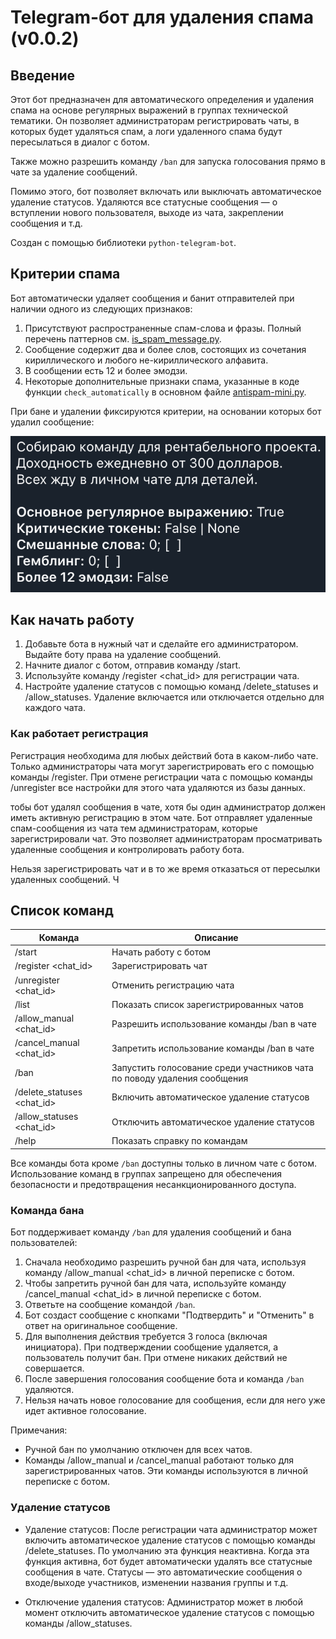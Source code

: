 # Telegram-бот для удаления спама (v0.0.2)

## Введение

Этот бот предназначен для автоматического определения и удаления спама на основе регулярных выражений в группах технической тематики. Он позволяет администраторам регистрировать чаты, в которых будет удаляться спам, а логи удаленного спама будут пересылаться в диалог с ботом.

Также можно разрешить команду `/ban` для запуска голосования прямо в чате за удаление сообщений.

Помимо этого, бот позволяет включать или выключать автоматическое удаление статусов. Удаляются все статусные сообщения — о вступлении нового пользователя, выходе из чата, закреплении сообщения и т.д.

Создан с помощью библиотеки `python-telegram-bot`.

## Критерии спама

Бот автоматически удаляет сообщения и банит отправителей при наличии одного из следующих признаков:

1. Присутствуют распространенные спам-слова и фразы. Полный перечень паттернов см. [is_spam_message.py](./is_spam_message.py).
1. Сообщение содержит два и более слов, состоящих из сочетания кириллического и любого не-кириллического алфавита.
1. В сообщении есть 12 и более эмодзи.
1. Некоторые дополнительные признаки спама, указанные в коде функции `check_automatically` в основном файле [antispam-mini.py](./antispam-mini.py).

При бане и удалении фиксируются критерии, на основании которых бот удалил сообщение:

![example](./assets/example.png)

## Как начать работу

1. Добавьте бота в нужный чат и сделайте его администратором. Выдайте боту права на удаление сообщений.
1. Начните диалог с ботом, отправив команду /start.
1. Используйте команду /register <chat_id> для регистрации чата.
1. Настройте удаление статусов с помощью команд /delete_statuses и /allow_statuses. Удаление включается или отключается отдельно для каждого чата.

### Как работает регистрация

Регистрация необходима для любых действий бота в каком-либо чате. Только администраторы чата могут зарегистрировать его с помощью команды /register. При отмене регистрации чата с помощью команды /unregister все настройки для этого чата удаляются из базы данных.

тобы бот удалял сообщения в чате, хотя бы один администратор должен иметь активную регистрацию в этом чате. Бот отправляет удаленные спам-сообщения из чата тем администраторам, которые зарегистрировали чат. Это позволяет администраторам просматривать удаленные сообщения и контролировать работу бота.

Нельзя зарегистрировать чат и в то же время отказаться от пересылки удаленных сообщений. Ч

## Список команд

| Команда | Описание |
|---------|----------|
| /start | Начать работу с ботом |
| /register <chat_id> | Зарегистрировать чат |
| /unregister <chat_id> | Отменить регистрацию чата |
| /list | Показать список зарегистрированных чатов |
| /allow_manual <chat_id> | Разрешить использование команды /ban в чате |
| /cancel_manual <chat_id> | Запретить использование команды /ban в чате |
| /ban | Запустить голосование среди участников чата по поводу удаления сообщения |
| /delete_statuses <chat_id> | Включить автоматическое удаление статусов |
| /allow_statuses <chat_id> | Отключить автоматическое удаление статусов |
| /help | Показать справку по командам |

Все команды бота кроме `/ban` доступны только в личном чате с ботом. Использование команд в группах запрещено для обеспечения безопасности и предотвращения несанкционированного доступа.

### Команда бана

Бот поддерживает команду `/ban` для удаления сообщений и бана пользователей:

1. Сначала необходимо разрешить ручной бан для чата, используя команду /allow_manual <chat_id> в личной переписке с ботом.
1. Чтобы запретить ручной бан для чата, используйте команду /cancel_manual <chat_id> в личной переписке с ботом.
1. Ответьте на сообщение командой `/ban`.
1. Бот создаст сообщение с кнопками "Подтвердить" и "Отменить" в ответ на оригинальное сообщение.
1. Для выполнения действия требуется 3 голоса (включая инициатора).
   При подтверждении сообщение удаляется, а пользователь получит бан.
   При отмене никаких действий не совершается.
1. После завершения голосования сообщение бота и команда `/ban` удаляются.
1. Нельзя начать новое голосование для сообщения, если для него уже идет активное голосование.

Примечания:

* Ручной бан по умолчанию отключен для всех чатов.
* Команды /allow_manual и /cancel_manual работают только для зарегистрированных чатов. Эти команды используются в личной переписке с ботом.

### Удаление статусов

* Удаление статусов: После регистрации чата администратор может включить автоматическое удаление статусов с помощью команды /delete_statuses. По умолчанию эта функция неактивна. Когда эта функция активна, бот будет автоматически удалять все статусные сообщения в чате. Статусы — это автоматические сообщения о входе/выходе участников, изменении названия группы и т.д.

* Отключение удаления статусов: Администратор может в любой момент отключить автоматическое удаление статусов с помощью команды /allow_statuses.

